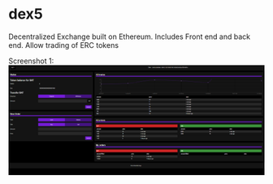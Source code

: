 # dex5
Decentralized Exchange built on Ethereum. Includes Front end and back end. Allow trading of ERC tokens

Screenshot 1:
![alt text](https://github.com/Medicyp/dex5/blob/master/Demo/UI%201.PNG)

